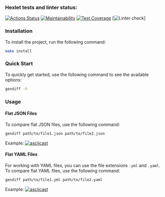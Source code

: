 ### Hexlet tests and linter status:
[![Actions Status](https://github.com/pooogh/frontend-project-46/actions/workflows/hexlet-check.yml/badge.svg)](https://github.com/pooogh/frontend-project-46/actions)
[![Maintainability](https://api.codeclimate.com/v1/badges/c7e08a3a1942ea6f71e3/maintainability)](https://codeclimate.com/github/pooogh/frontend-project-46/maintainability)
[![Test Coverage](https://api.codeclimate.com/v1/badges/c7e08a3a1942ea6f71e3/test_coverage)](https://codeclimate.com/github/pooogh/frontend-project-46/test_coverage)
[![Linter check](https://github.com/pooogh/frontend-project-46/blob/main/.github/workflows/linter-check.yml/badge.svg)]

### Installation
To install the project, run the following command:
```bash
make install
```

### Quick Start
To quickly get started, use the following command to see the available options:
```bash
gendiff -h
```

### Usage
#### Flat JSON Files
To compare flat JSON files, use the following command:
```bash
gendiff path/to/file1.json path/to/file2.json
```
Example:
[![asciicast](https://asciinema.org/a/657551.svg)](https://asciinema.org/a/657551)

#### Flat YAML Files
For working with YAML files, you can use the file extensions `.yml` and `.yaml`.
To compare flat YAML files, use the following command:
```bash
gendiff path/to/file1.yml path/to/file2.yaml
```

Example:
[![asciicast](https://asciinema.org/a/657552.svg)](https://asciinema.org/a/657552)